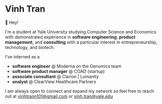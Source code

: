 # Vinh Tran

👋 Hey! 

I'm a student at Yale University studying Computer Science and Economics with demonstrated experience in **software engineering**, **product management**, and **consulting** with a particular interest in entrepreneurship, technology, and biotech.

I've interned as a
- **software engineer** @ Moderna on the Genomics team
- **software product manager** @ COAD (startup)
- **associate consultant** @ Clarion | Lumanity
- **analyst** @ ClearView Healthcare Partners

I am always open to connect and expand my network so feel free to reach out at vinhtrann101@gmail.com or vinh.tran@yale.edu

<!--
**vinh-tran1/vinh-tran1** is a ✨ _special_ ✨ repository because its `README.md` (this file) appears on your GitHub profile.

[![Top Langs](https://github-readme-stats.vercel.app/api/top-langs/?username=vinh-tran1&layout=compact&theme=dracula)](https://github.com/anuraghazra/github-readme-stats)

Here are some ideas to get you started:

- 🔭 I’m currently working on ...
- 🌱 I’m currently learning ...
- 👯 I’m looking to collaborate on ...
- 🤔 I’m looking for help with ...
- 💬 Ask me about ...
- 📫 How to reach me: ...
- 😄 Pronouns: ...
- ⚡ Fun fact: ...
-->
